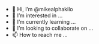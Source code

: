 - 👋 Hi, I’m @mikealphakilo
- 👀 I’m interested in ...
- 🌱 I’m currently learning ...
- 💞️ I’m looking to collaborate on ...
- 📫 How to reach me ...

<!---
mikealphakilo/mikealphakilo is a ✨ special ✨ repository because its `README.md` (this file) appears on your GitHub profile.
You can click the Preview link to take a look at your changes.
--->
